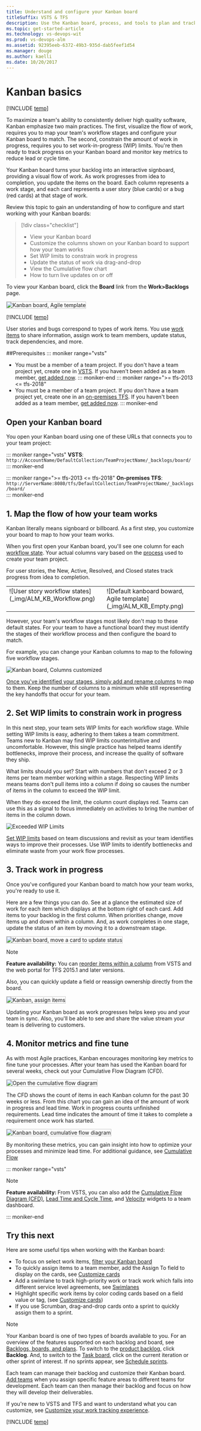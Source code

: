 ```yaml
---
title: Understand and configure your Kanban board 
titleSuffix: VSTS & TFS
description: Use the Kanban board, process, and tools to plan and track work in Visual Studio Team Services or Team Foundation Server  
ms.topic: get-started-article
ms.technology: vs-devops-wit
ms.prod: vs-devops-alm
ms.assetid: 92395eeb-6372-49b3-935d-dab5feef1d54
ms.manager: douge
ms.author: kaelli
ms.date: 10/20/2017
--- 
```


# Kanban basics

[!INCLUDE [temp](../_shared/version-vsts-tfs-all-versions.md)]

To maximize a team's ability to consistently deliver high quality software, Kanban emphasize two main practices. The first, visualize the flow of work, requires you to map your team's workflow stages and configure your Kanban board to match. The second, constrain the amount of work in progress, requires you to set work-in-progress (WIP) limits. You're then ready to track progress on your Kanban board and monitor key metrics to reduce lead or cycle time.  

Your Kanban board turns your backlog into an interactive signboard, providing a visual flow of work. As work progresses from idea to completion, you update the items on the board. Each column represents a work stage, and each card represents a user story (blue cards) or a bug (red cards) at that stage of work.

Review this topic to gain an understanding of how to configure and start working with your Kanban boards:   

> [!div class="checklist"] 
> * View your Kanban board    
> * Customize the columns shown on your Kanban board to support how your team works  
> * Set WIP limits to constrain work in progress   
> * Update the status of work via drag-and-drop  
> * View the Cumulative flow chart     
> * How to turn live updates on or off  
 

To view your Kanban board, click the **Board** link from the **Work>Backlogs** page. 

<img src="_img/kanban-basics-intro.png" alt="Kanban board, Agile template" style="border: 1px solid #C3C3C3;" />  


[!INCLUDE [temp](../_shared/image-differences.md)] 


User stories and bugs correspond to types of work items. You use  [work items](../backlogs/add-work-items.md) to share information, assign work to team members, update status, track dependencies, and more.


##Prerequisites
::: moniker range="vsts"
* You must be a member of a team project. If you don't have a team project yet, create one in [VSTS](../../accounts/set-up-vs.md). If you haven't been added as a team member, [get added now](../../accounts/add-account-users-assign-access-levels.md). 
::: moniker-end
::: moniker range=">= tfs-2013 <= tfs-2018"
* You must be a member of a team project. If you don't have a team project yet, create one in an [on-premises TFS](../../accounts/create-team-project.md). If you haven't been added as a team member, [get added now](../../security/add-users-team-project.md). 
::: moniker-end

## Open your Kanban board 
You open your Kanban board using one of these URLs that connects you to your team project:   

::: moniker range="vsts"
**VSTS**:  ```http://AccountName/DefaultCollection/TeamProjectName/_backlogs/board/ ``` 
::: moniker-end

::: moniker range=">= tfs-2013 <= tfs-2018"
**On-premises TFS**:  ```http://ServerName:8080/tfs/DefaultCollection/TeamProjectName/_backlogs/board/```  
::: moniker-end


## 1. Map the flow of how your team works
<meta name="description" content="Kanban workflow" />
Kanban literally means signboard or billboard. As a first step, you customize your board to map to how your team works.

When you first open your Kanban board, you'll see one column for each [workflow state](../work-items/guidance/choose-process.md#workflow-states). Your actual columns vary based on the [process](../work-items/guidance/choose-process.md) used to create your team project.

For user stories, the New, Active, Resolved, and Closed states track progress from idea to completion.
<table>
<tbody>
<tr valign="top">
<td>
![User story workflow states](_img/ALM_KB_Workflow.png)


</td>
<td>
![Default kanboard boward, Agile template](_img/ALM_KB_Empty.png)



</td>
</tr>
</tbody>
</table>

However, your team's workflow stages most likely don't map to these default states. For your team to have a functional board they must identify the stages of their workflow process and then configure the board to match.

For example, you can change your Kanban columns to map to the following five workflow stages.

![Kanban board, Columns customized](_img/ALM_KB_Board2.png)

[Once you've identified your stages, simply add and rename columns](add-columns.md) to map to them. Keep the number of columns to a minimum while still representing the key handoffs that occur for your team.

## 2. Set WIP limits to constrain work in progress
<meta name="description" content="Kanban WIP limits" />
In this next step, your team sets WIP limits for each workflow stage. While setting WIP limits is easy, adhering to them takes a team commitment. Teams new to Kanban may find WIP limits counterintuitive and uncomfortable. However, this single practice has helped teams identify bottlenecks, improve their process, and increase the quality of software they ship.

What limits should you set? Start with numbers that don't exceed 2 or 3 items per team member working within a stage. Respecting WIP limits means teams don't pull items into a column if doing so causes the number of items in the column to exceed the WIP limit.

When they do exceed the limit, the column count displays red. Teams can use this as a signal to focus immediately on activities to bring the number of items in the column down.

![Exceeded WIP Limits](_img/ALM_KB_WipLimits.png)

[Set WIP limits](wip-limits.md) based on team discussions and revisit as your team identifies ways to improve their processes. Use WIP limits to identify bottlenecks and eliminate waste from your work flow processes.

<a id="track-work">  </a>
## 3. Track work in progress
<meta name="description" content="Kanban tools track progress" />
Once you've configured your Kanban board to match how your team works, you're ready to use it.

Here are a few things you can do. See at a glance the estimated size of work for each item which displays at the bottom right of each card. Add items to your backlog in the first column. When priorities change, move items up and down within a column. And, as work completes in one stage, update the status of an item by moving it to a downstream stage.

<img src="_img/ALM_CC_MoveCard.png" alt="Kanban board, move a card to update status" style="border: 1px solid #C3C3C3;" />   

> [!NOTE]  
> **Feature availability:** You can [reorder items within a column](../customize/reorder-cards.md#reorder-cards) from VSTS and the web portal for TFS 2015.1 and later versions.   

Also, you can quickly update a field or reassign ownership directly from the board.

<img src="_img/ALM_CC_UpdateFieldOnCard.png" alt="Kanban, assign items" style="border: 1px solid #C3C3C3;" />   

Updating your Kanban board as work progresses helps keep you and your team in sync. Also, you'll be able to see and share the value stream your team is delivering to customers.

## 4. Monitor metrics and fine tune
As with most Agile practices, Kanban encourages monitoring key metrics to fine tune your processes. After your team has used the Kanban board for several weeks, check out your Cumulative Flow Diagram (CFD).

<img src="_img/kanban-basics-open-cfd.png" alt="Open the cumulative flow diagram" style="border: 1px solid #C3C3C3;" />   

The CFD shows the count of items in each Kanban column for the past 30 weeks or less. From this chart you can gain an idea of the amount of work in progress and lead time. Work in progress counts unfinished requirements. Lead time indicates the amount of time it takes to complete a requirement once work has started.  

<img src="_img/ALM_KB_CumulativeFlow.png" alt="Kanban board, cumulative flow diagram" style="border: 1px solid #C3C3C3;" />   

By monitoring these metrics, you can gain insight into how to optimize your processes and minimize lead time. For additional guidance, see [Cumulative Flow](../../report/dashboards/cumulative-flow.md) 
 

::: moniker range="vsts"

>[!NOTE]  
><b>Feature availability: </b>From VSTS, you can also add the [Cumulative Flow Diagram (CFD)](../../report/dashboards/cumulative-flow.md), [Lead Time and Cycle Time](../../report/dashboards/cycle-time-and-lead-time.md), and [Velocity](../../report/dashboards/velocity-chart-data-store.md) widgets to a team dashboard.  


::: moniker-end

## Try this next

Here are some useful tips when working with the Kanban board:
- To focus on select work items, [filter your Kanban board](filter-kanban-board.md)
- To quickly assign items to a team member, add the Assign To field to display on the cards, see [Customize cards](../customize/customize-cards.md)     
- Add a swimlane to track high-priority work or track work which falls into different service level agreements, see [Swimlanes](expedite-work.md)   
- Highlight specific work items by color coding cards based on a field value or tag, (see [Customize cards](../customize/customize-cards.md)) 
- If you use Scrumban, drag-and-drop cards onto a sprint to quickly assign them to a sprint.  


> [!NOTE]  
> Your Kanban board is one of two types of boards available to you. For an overview of the features supported on each backlog and board, see [Backlogs, boards, and plans](../backlogs/backlogs-boards-plans.md). To switch to the [product backlog](../backlogs/create-your-backlog.md), click **Backlog**. And, to switch to the [Task board](../scrum/task-board.md), click on the current iteration or other sprint of interest. If no sprints appear, see [Schedule sprints](../scrum/define-sprints.md). 

Each team can manage their backlog and customize their Kanban board. [Add teams](../scale/multiple-teams.md) when you assign specific feature areas to different teams for development. Each team can then manage their backlog and focus on how they will develop their deliverables. 


If you're new to VSTS and TFS and want to understand what you can customize, see [Customize your work tracking experience](../customize/customize-work.md). 


[!INCLUDE [temp](../_shared/live-updates.md)]  

